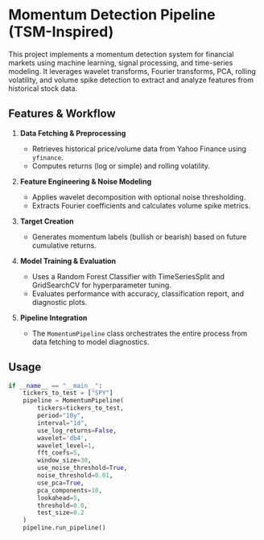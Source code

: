 # Momentum Detection Pipeline (TSM-Inspired)

This project implements a momentum detection system for financial markets using machine learning, signal processing, and time-series modeling. It leverages wavelet transforms, Fourier transforms, PCA, rolling volatility, and volume spike detection to extract and analyze features from historical stock data.

## Features & Workflow

1. **Data Fetching & Preprocessing**  
   - Retrieves historical price/volume data from Yahoo Finance using `yfinance`.  
   - Computes returns (log or simple) and rolling volatility.

2. **Feature Engineering & Noise Modeling**  
   - Applies wavelet decomposition with optional noise thresholding.  
   - Extracts Fourier coefficients and calculates volume spike metrics.

3. **Target Creation**  
   - Generates momentum labels (bullish or bearish) based on future cumulative returns.

4. **Model Training & Evaluation**  
   - Uses a Random Forest Classifier with TimeSeriesSplit and GridSearchCV for hyperparameter tuning.  
   - Evaluates performance with accuracy, classification report, and diagnostic plots.

5. **Pipeline Integration**  
   - The `MomentumPipeline` class orchestrates the entire process from data fetching to model diagnostics.

## Usage 

```python
if __name__ == "__main__":
    tickers_to_test = ["SPY"]
    pipeline = MomentumPipeline(
        tickers=tickers_to_test,
        period="10y",
        interval="1d",
        use_log_returns=False,
        wavelet='db4',
        wavelet_level=1,
        fft_coefs=5,
        window_size=30,
        use_noise_threshold=True,
        noise_threshold=0.01,
        use_pca=True,
        pca_components=10,
        lookahead=5,
        threshold=0.0,
        test_size=0.2
    )
    pipeline.run_pipeline()
